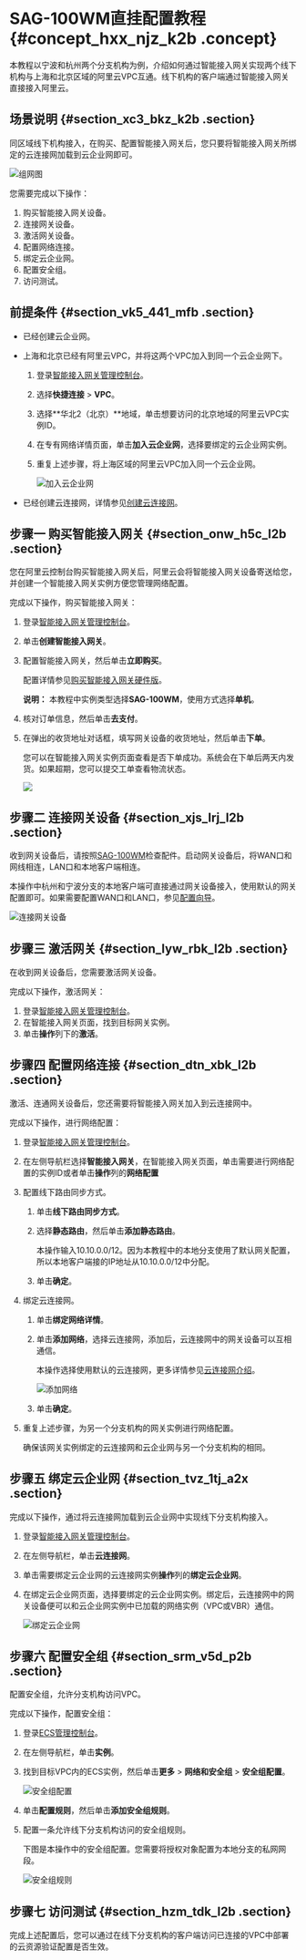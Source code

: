 # SAG-100WM直挂配置教程 {#concept_hxx_njz_k2b .concept}

本教程以宁波和杭州两个分支机构为例，介绍如何通过智能接入网关实现两个线下机构与上海和北京区域的阿里云VPC互通。线下机构的客户端通过智能接入网关直接接入阿里云。

## 场景说明 {#section_xc3_bkz_k2b .section}

同区域线下机构接入，在购买、配置智能接入网关后，您只要将智能接入网关所绑定的云连接网加载到云企业网即可。

![组网图](http://static-aliyun-doc.oss-cn-hangzhou.aliyuncs.com/assets/img/23682/156674616514251_zh-CN.png)

您需要完成以下操作：

1.  购买智能接入网关设备。
2.  连接网关设备。
3.  激活网关设备。
4.  配置网络连接。
5.  绑定云企业网。
6.  配置安全组。
7.  访问测试。

## 前提条件 {#section_vk5_441_mfb .section}

-   已经创建云企业网。
-   上海和北京已经有阿里云VPC，并将这两个VPC加入到同一个云企业网下。
    1.  登录[智能接入网关管理控制台](https://smartag.console.aliyun.com)。
    2.  选择**快捷连接** \> **VPC**。
    3.  选择**华北2（北京）**地域，单击想要访问的北京地域的阿里云VPC实例ID。
    4.  在专有网络详情页面，单击**加入云企业网**，选择要绑定的云企业网实例。
    5.  重复上述步骤，将上海区域的阿里云VPC加入同一个云企业网。

        ![加入云企业网](http://static-aliyun-doc.oss-cn-hangzhou.aliyuncs.com/assets/img/23682/156674616513745_zh-CN.png)

-   已经创建云连接网，详情参见[创建云连接网](../intl.zh-CN/云连接网/创建云连接网.md#)。

## 步骤一 购买智能接入网关 {#section_onw_h5c_l2b .section}

您在阿里云控制台购买智能接入网关后，阿里云会将智能接入网关设备寄送给您，并创建一个智能接入网关实例方便您管理网络配置。

完成以下操作，购买智能接入网关：

1.  登录[智能接入网关管理控制台](https://smartag.console.aliyun.com)。
2.  单击**创建智能接入网关**。
3.  配置智能接入网关，然后单击**立即购买**。

    配置详情参见[购买智能接入网关硬件版](../intl.zh-CN/购买指南/目录/购买智能接入网关硬件版.md#)。

    **说明：** 本教程中实例类型选择**SAG-100WM**，使用方式选择**单机**。

4.  核对订单信息，然后单击**去支付**。
5.  在弹出的收货地址对话框，填写网关设备的收货地址，然后单击**下单**。

    您可以在智能接入网关实例页面查看是否下单成功。系统会在下单后两天内发货。如果超期，您可以提交工单查看物流状态。

    ![](http://static-aliyun-doc.oss-cn-hangzhou.aliyuncs.com/assets/img/23799/156674616521242_zh-CN.png)


## 步骤二 连接网关设备 {#section_xjs_lrj_l2b .section}

收到网关设备后，请按照[SAG-100WM](../intl.zh-CN/产品简介/智能接入网关硬件版设备/SAG-100WM.md#)检查配件。启动网关设备后，将WAN口和网线相连，LAN口和本地客户端相连。

本操作中杭州和宁波分支的本地客户端可直接通过网关设备接入，使用默认的网关配置即可。如果需要配置WAN口和LAN口，参见[配置向导](../intl.zh-CN/智能接入网关硬件版/配置指导/SAG-100WM使用说明/配置流程.md#)。

![连接网关设备](http://static-aliyun-doc.oss-cn-hangzhou.aliyuncs.com/assets/img/23682/156674616513738_zh-CN.png)

## 步骤三 激活网关 {#section_lyw_rbk_l2b .section}

在收到网关设备后，您需要激活网关设备。

完成以下操作，激活网关：

1.  登录[智能接入网关管理控制台](https://smartag.console.aliyun.com/)。
2.  在智能接入网关页面，找到目标网关实例。
3.  单击**操作**列下的**激活**。

## 步骤四 配置网络连接 {#section_dtn_xbk_l2b .section}

激活、连通网关设备后，您还需要将智能接入网关加入到云连接网中。

完成以下操作，进行网络配置：

1.  登录[智能接入网关管理控制台](https://smartag.console.aliyun.com)。
2.  在左侧导航栏选择**智能接入网关**，在智能接入网关页面，单击需要进行网络配置的实例ID或者单击**操作**列的**网络配置**
3.  配置线下路由同步方式。
    1.  单击**线下路由同步方式**。
    2.  选择**静态路由**，然后单击**添加静态路由**。

        本操作输入10.10.0.0/12。因为本教程中的本地分支使用了默认网关配置，所以本地客户端接的IP地址从10.10.0.0/12中分配。

    3.  单击**确定**。
4.  绑定云连接网。
    1.  单击**绑定网络详情**。
    2.  单击**添加网络**，选择云连接网，添加后，云连接网中的网关设备可以互相通信。

        本操作选择使用默认的云连接网，更多详情参见[云连接网介绍](../intl.zh-CN/云连接网/云连接网介绍.md#)。

        ![添加网络](http://static-aliyun-doc.oss-cn-hangzhou.aliyuncs.com/assets/img/23682/156674616552054_zh-CN.png)

    3.  单击**确定**。
5.  重复上述步骤，为另一个分支机构的网关实例进行网络配置。

    确保该网关实例绑定的云连接网和云企业网与另一个分支机构的相同。


## 步骤五 绑定云企业网 {#section_tvz_1tj_a2x .section}

完成以下操作，通过将云连接网加载到云企业网中实现线下分支机构接入。

1.  登录[智能接入网关管理控制台](https://smartag.console.aliyun.com)。
2.  在左侧导航栏，单击**云连接网**。
3.  单击需要绑定云企业网的云连接网实例**操作**列的**绑定云企业网**。
4.  在绑定云企业网页面，选择要绑定的云企业网实例。绑定后，云连接网中的网关设备便可以和云企业网实例中已加载的网络实例（VPC或VBR）通信。

    ![绑定云企业网](http://static-aliyun-doc.oss-cn-hangzhou.aliyuncs.com/assets/img/987728/156674616552171_zh-CN.png)


## 步骤六 配置安全组 {#section_srm_v5d_p2b .section}

配置安全组，允许分支机构访问VPC。

完成以下操作，配置安全组：

1.  登录[ECS管理控制台](https://ecs.console.aliyun.com)。
2.  在左侧导航栏，单击**实例**。
3.  找到目标VPC内的ECS实例，然后单击**更多** \> **网络和安全组** \> **安全组配置**。

    ![安全组配置](http://static-aliyun-doc.oss-cn-hangzhou.aliyuncs.com/assets/img/15407/15667461657646_zh-CN.png)

4.  单击**配置规则**，然后单击**添加安全组规则**。
5.  配置一条允许线下分支机构访问的安全组规则。

    下图是本操作中的安全组配置。您需要将授权对象配置为本地分支的私网网段。

    ![安全组规则](http://static-aliyun-doc.oss-cn-hangzhou.aliyuncs.com/assets/img/23682/156674616538920_zh-CN.png)


## 步骤七 访问测试 {#section_hzm_tdk_l2b .section}

完成上述配置后，您可以通过在线下分支机构的客户端访问已连接的VPC中部署的云资源验证配置是否生效。

